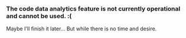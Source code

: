 ﻿### The code data analytics feature is not currently operational and cannot be used. :(
Maybe I'll finish it later...
But while there is no time and desire.
